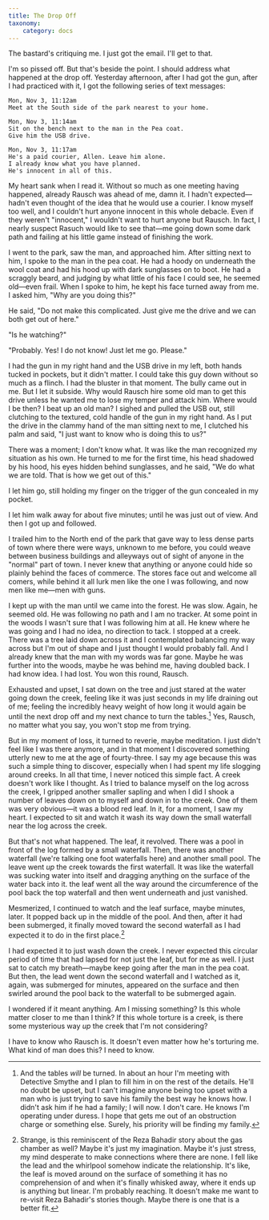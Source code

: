 ```yaml
---
title: The Drop Off
taxonomy:
    category: docs
---
```


The bastard's critiquing me. I just got the email. I'll get to that.

I'm so pissed off. But that's beside the point. I should address what happened at the drop off. Yesterday afternoon, after I had got the gun, after I had practiced with it, I got the following series of text messages:

    Mon, Nov 3, 11:12am  
    Meet at the South side of the park nearest to your home.

    Mon, Nov 3, 11:14am  
    Sit on the bench next to the man in the Pea coat.  
    Give him the USB drive.

    Mon, Nov 3, 11:17am  
    He's a paid courier, Allen. Leave him alone.  
    I already know what you have planned.  
    He's innocent in all of this.

My heart sank when I read it. Without so much as one meeting having happened, already Rausch was ahead of me, damn it. I hadn't expected—hadn't even thought of the idea that he would use a courier. I know myself too well, and I couldn't hurt anyone innocent in this whole debacle. Even if they weren't "innocent," I wouldn't want to hurt anyone but Rausch. In fact, I nearly suspect Rasuch would like to see that—me going down some dark path and failing at his little game instead of finishing the work.

I went to the park, saw the man, and approached him. After sitting next to him, I spoke to the man in the pea coat. He had a hoody on underneath the wool coat and had his hood up with dark sunglasses on to boot. He had a scraggly beard, and judging by what little of his face I could see, he seemed old—even frail. When I spoke to him, he kept his face turned away from me. I asked him, "Why are you doing this?"

He said, "Do not make this complicated. Just give me the drive and we can both get out of here."

"Is he watching?"

"Probably. Yes! I do not know! Just let me go. Please."

I had the gun in my right hand and the USB drive in my left, both hands tucked in pockets, but it didn't matter. I could take this guy down without so much as a flinch. I had the bluster in that moment. The bully came out in me. But I let it subside. Why would Rausch hire some old man to get this drive unless he wanted me to lose my temper and attack him. Where would I be then? I beat up an old man? I sighed and pulled the USB out, still clutching to the textured, cold handle of the gun in my right hand. As I put the drive in the clammy hand of the man sitting next to me, I clutched his palm and said, "I just want to know who is doing this to us?"

There was a moment; I don't know what. It was like the man recognized my situation as his own. He turned to me for the first time, his head shadowed by his hood, his eyes hidden behind sunglasses, and he said, "We do what we are told. That is how we get out of this."

I let him go, still holding my finger on the trigger of the gun concealed in my pocket.

I let him walk away for about five minutes; until he was just out of view. And then I got up and followed.

I trailed him to the North end of the park that gave way to less dense parts of town where there were ways, unknown to me before, you could weave between business buildings and alleyways out of sight of anyone in the "normal" part of town. I never knew that anything or anyone could hide so plainly behind the faces of commerce. The stores face out and welcome all comers, while behind it all lurk men like the one I was following, and now men like me—men with guns.

I kept up with the man until we came into the forest. He was slow. Again, he seemed old. He was following no path and I am no tracker. At some point in the woods I wasn't sure that I was following him at all. He knew where he was going and I had no idea, no direction to tack. I stopped at a creek. There was a tree laid down across it and I contemplated balancing my way across but I'm out of shape and I just thought I would probably fall. And I already knew that the man with my words was far gone. Maybe he was further into the woods, maybe he was behind me, having doubled back. I had know idea. I had lost. You won this round, Rausch.

Exhausted and upset, I sat down on the tree and just stared at the water going down the creek, feeling like it was just seconds in my life draining out of me; feeling the incredibly heavy weight of how long it would again be until the next drop off and my next chance to turn the tables.[^10] Yes, Rausch, no matter what you say, you won't stop me from trying.

But in my moment of loss, it turned to reverie, maybe meditation. I just didn't feel like I was there anymore, and in that moment I discovered something utterly new to me at the age of fourty-three. I say my age because this was such a simple thing to discover, especially when I had spent my life slogging around creeks. In all that time, I never noticed this simple fact. A creek doesn't work like I thought. As I tried to balance myself on the log across the creek, I gripped another smaller sapling and when I did I shook a number of leaves down on to myself and down in to the creek. One of them was very obvious—it was a blood red leaf. In it, for a moment, I saw my heart. I expected to sit and watch it wash its way down the small waterfall near the log across the creek.

But that's not what happened. The leaf, it revolved. There was a pool in front of the log formed by a small waterfall. Then, there was another waterfall (we're talking one foot waterfalls here) and another small pool. The leave went *up* the creek towards the first waterfall. It was like the waterfall was sucking water into itself and dragging anything on the surface of the water back into it. the leaf went all the way around the circumference of the pool back the top waterfall and then went underneath and just vanished.

Mesmerized, I continued to watch and the leaf surface, maybe minutes, later. It popped back up in the middle of the pool. And then, after it had been submerged, it finally moved toward the second waterfall as I had expected it to do in the first place.[^11]

I had expected it to just wash down the creek. I never expected this circular period of time that had lapsed for not just the leaf, but for me as well. I just sat to catch my breath—maybe keep going after the man in the pea coat. But then, the lead went down the second waterfall and I watched as it, again, was submerged for minutes, appeared on the surface and then swirled around the pool back to the waterfall to be submerged again.

I wondered if it meant anything. Am I missing something? Is this whole matter closer to me than I think? If this whole torture is a creek, is there some mysterious way *up* the creek that I'm not considering?

I have to know who Rausch is. It doesn't even matter how he's torturing me. What kind of man does this? I need to know.

[^10]: And the tables *will* be turned. In about an hour I'm meeting with Detective Smythe and I plan to fill him in on the rest of the details. He'll no doubt be upset, but I can't imagine anyone being too upset with a man who is just trying to save his family the best way he knows how. I didn't ask him if he had a family; I will now. I don't care. He knows I'm operating under duress. I hope that gets me out of an obstruction charge or something else. Surely, his priority will be finding my family.

[^11]: Strange, is this reminiscent of the Reza Bahadir story about the gas chamber as well? Maybe it's just my imagination. Maybe it's just stress, my mind desperate to make connections where there are none. I fell like the lead and the whirlpool somehow indicate the relationship. It's like, the leaf is moved around on the surface of something it has no comprehension of and when it's finally whisked away, where it ends up is anything but linear. I'm probably reaching. It doesn't make me want to re-visit Reza Bahadir's stories though. Maybe there is one that is a better fit.